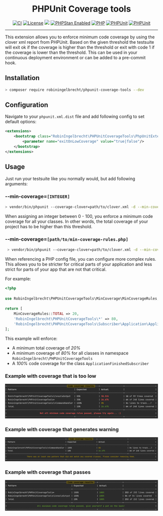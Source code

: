<h1 align="center">PHPUnit Coverage tools</h1>

<p align="center">
<a href="https://github.com/robiningelbrecht/phpunit-coverage-tools/actions/workflows/ci.yml"><img src="https://github.com/robiningelbrecht/phpunit-coverage-tools/actions/workflows/ci.yml/badge.svg" alt="CI"></a>
<a href="https://github.com/robiningelbrecht/phpunit-coverage-tools/blob/master/LICENSE"><img src="https://img.shields.io/github/license/robiningelbrecht/phpunit-coverage-tools?color=428f7e&logo=open%20source%20initiative&logoColor=white" alt="License"></a>
<a href="https://codecov.io/gh/robiningelbrecht/phpunit-coverage-tools"><img src="https://codecov.io/gh/robiningelbrecht/phpunit-coverage-tools/branch/master/graph/badge.svg?token=O0qekKRyuc"/></a>
<a href="https://phpstan.org/"><img src="https://img.shields.io/badge/PHPStan-level%209-succes.svg?logo=php&logoColor=white&color=31C652" alt="PHPStan Enabled"></a>
<a href="https://php.net/"><img src="https://img.shields.io/packagist/php-v/robiningelbrecht/phpunit-coverage-tools?color=%23777bb3&logo=php&logoColor=white" alt="PHP"></a>
<a href="https://phpunit.de/"><img src="https://img.shields.io/packagist/dependency-v/robiningelbrecht/phpunit-coverage-tools/phpunit/phpunit.svg?logo=php&logoColor=white" alt="PHPUnit"></a>
<a href="https://github.com/robiningelbrecht/phpunit-coverage-tools"><img src="https://img.shields.io/packagist/v/robiningelbrecht/phpunit-coverage-tools?logo=packagist&logoColor=white" alt="PHPUnit"></a>
</p>

---

This extension allows you to enforce minimum code coverage by using the clover xml report from PHPUnit. 
Based on the given threshold the testsuite will exit ok if the coverage is higher than the threshold 
or exit with code 1 if the coverage is lower than the threshold. 
This can be used in your continuous deployment environment or can be added to a pre-commit hook.

## Installation

```bash
> composer require robiningelbrecht/phpunit-coverage-tools --dev
```

## Configuration

Navigate to your `phpunit.xml.dist` file and add following config to set default options:

```xml
<extensions>
    <bootstrap class="RobinIngelbrecht\PHPUnitCoverageTools\PhpUnitExtension">
        <parameter name="exitOnLowCoverage" value="true|false"/>
    </bootstrap>
</extensions>
```
## Usage

Just run your testsuite like you normally would, but add following arguments:

### --min-coverage=`[INTEGER]`

```bash
> vendor/bin/phpunit --coverage-clover=path/to/clover.xml -d --min-coverage=100
```

When assigning an integer between 0 - 100, you enforce a minimum code coverage 
for all your classes. In other words, the total coverage of your project has to be
higher than this threshold.

### --min-coverage=`[path/to/min-coverage-rules.php]`

```bash
 > vendor/bin/phpunit --coverage-clover=path/to/clover.xml -d --min-coverage="path/to/min-coverage-rules.php"
```

When referencing a PHP config file, you can configure more complex rules. 
This allows you to be stricter for critical parts of your application and less strict
for parts of your app that are not that critical.

For example:

```php
<?php 

use RobinIngelbrecht\PHPUnitCoverageTools\MinCoverage\MinCoverageRules;

return [
    MinCoverageRules::TOTAL => 20,
    'RobinIngelbrecht\PHPUnitCoverageTools\*' => 80,
    'RobinIngelbrecht\PHPUnitCoverageTools\Subscriber\Application\ApplicationFinishedSubscriber' => 100,
];
```

This example will enforce:

- A minimum total coverage of *20%*
- A minimum coverage of *80%* for all classes in namespace `RobinIngelbrecht\PHPUnitCoverageTools`
- A *100%* code coverage for the class `ApplicationFinishedSubscriber`

### Example with coverage that is too low

![Coverage FAIL](readme/fail-example.png)

### Example with coverage that generates warning

![Coverage WARNING](readme/warning-example.png)

### Example with coverage that passes

![Coverage WARNING](readme/success-example.png)
